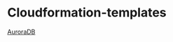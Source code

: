 # Cloudformation-templates

[AuroraDB](https://github.com/ThornTechPublic/Cloudformation-templates/tree/master/AuroraDB)

